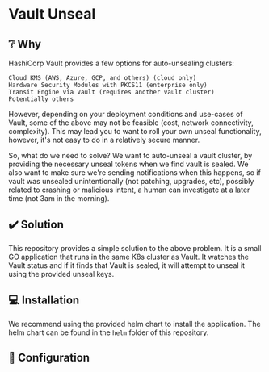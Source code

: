 # Vault Unseal

## ❔ Why

HashiCorp Vault provides a few options for auto-unsealing clusters:

    Cloud KMS (AWS, Azure, GCP, and others) (cloud only)
    Hardware Security Modules with PKCS11 (enterprise only)
    Transit Engine via Vault (requires another vault cluster)
    Potentially others

However, depending on your deployment conditions and use-cases of Vault, some of the above may not be feasible (cost,
network connectivity, complexity). This may lead you to want to roll your own unseal functionality, however, it's not
easy to do in a relatively secure manner.

So, what do we need to solve? We want to auto-unseal a vault cluster, by providing the necessary unseal tokens when we
find vault is sealed. We also want to make sure we're sending notifications when this happens, so if vault was unsealed
unintentionally (not patching, upgrades, etc), possibly related to crashing or malicious intent, a human can investigate
at a later time (not 3am in the morning).

## ✔️ Solution

This repository provides a simple solution to the above problem. It is a small GO application that runs in the same K8s
cluster as Vault. It watches the Vault status and if it finds that Vault is sealed, it will attempt to unseal it using
the provided unseal keys.

## 💻 Installation

We recommend using the provided helm chart to install the application. The helm chart can be found in the `helm` folder
of this repository.

## 📝 Configuration
